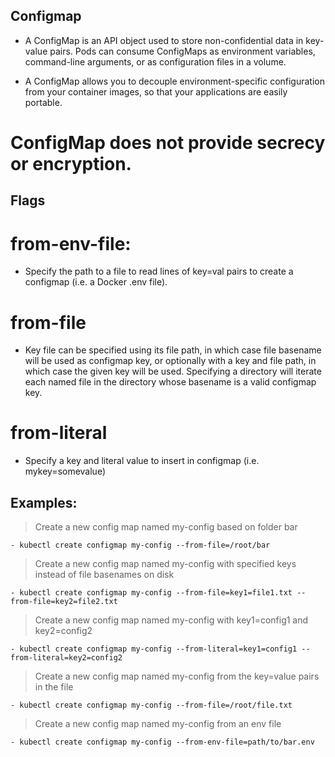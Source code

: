 ## Configmap

- A ConfigMap is an API object used to store non-confidential data in key-value pairs. Pods can consume ConfigMaps as environment variables, command-line arguments, or as configuration files in a volume.

- A ConfigMap allows you to decouple environment-specific configuration from your container images, so that your applications are easily portable.

# ConfigMap does not provide secrecy or encryption.

## Flags

# from-env-file:
- Specify the path to a file to read lines of key=val pairs to create a configmap (i.e. a Docker .env file).
# from-file
- Key file can be specified using its file path, in which case file basename will be used as configmap key, or optionally with a key and file path, in which case the given key will be used. Specifying a directory will iterate each named file in the directory whose basename is a valid configmap key.
# from-literal
- Specify a key and literal value to insert in configmap (i.e. mykey=somevalue)

## Examples:
> Create a new config map named my-config based on folder bar

    - kubectl create configmap my-config --from-file=/root/bar

> Create a new config map named my-config with specified keys instead of file basenames on disk

    - kubectl create configmap my-config --from-file=key1=file1.txt --from-file=key2=file2.txt

> Create a new config map named my-config with key1=config1 and key2=config2

    - kubectl create configmap my-config --from-literal=key1=config1 --from-literal=key2=config2

> Create a new config map named my-config from the key=value pairs in the file

    - kubectl create configmap my-config --from-file=/root/file.txt

> Create a new config map named my-config from an env file

    - kubectl create configmap my-config --from-env-file=path/to/bar.env
